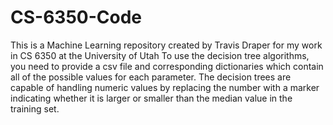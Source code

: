 # CS-6350-Code
This is a Machine Learning repository created by Travis Draper for my work in CS 6350 at the University of Utah
To use the decision tree algorithms, you need to provide a csv file and corresponding dictionaries which contain all of the possible values for each parameter.  The decision trees are capable of handling numeric values by replacing the number with a marker indicating whether it is larger or smaller than the median value in the training set.
